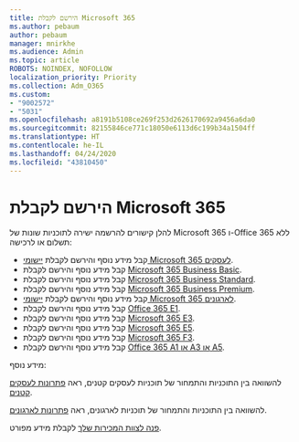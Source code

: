 ```yaml
---
title: הירשם לקבלת Microsoft 365
ms.author: pebaum
author: pebaum
manager: mnirkhe
ms.audience: Admin
ms.topic: article
ROBOTS: NOINDEX, NOFOLLOW
localization_priority: Priority
ms.collection: Adm_O365
ms.custom:
- "9002572"
- "5031"
ms.openlocfilehash: a8191b5108ce269f253d2626170692a9456a6da0
ms.sourcegitcommit: 82155846ce771c18050e6113d6c199b34a1504ff
ms.translationtype: HT
ms.contentlocale: he-IL
ms.lasthandoff: 04/24/2020
ms.locfileid: "43810450"
---
```

# <a name="sign-up-for-microsoft-365"></a>הירשם לקבלת Microsoft 365

להלן קישורים להרשמה ישירה לתוכניות שונות של Microsoft 365 ו-Office 365 ללא תשלום או לרכישה:

- קבל מידע נוסף והירשם לקבלת [יישומי Microsoft 365 לעסקים](https://products.office.com/business/office-365-business?activetab=pivot%3aoverviewtab).
- קבל מידע נוסף והירשם לקבלת [Microsoft 365 Business Basic](https://products.office.com/business/office-365-business-essentials?activetab=pivot%3aoverviewtab).
- קבל מידע נוסף והירשם לקבלת [Microsoft 365 Business Standard](https://products.office.com/business/office-365-business-premium?activetab=pivot%3aoverviewtab).
- קבל מידע נוסף והירשם לקבלת [Microsoft 365 Business Premium](https://www.microsoft.com/microsoft-365/business/microsoft-365-business?activetab=pivot%3aoverviewtab).
- קבל מידע נוסף והירשם לקבלת [יישומי Microsoft 365 לארגונים](https://products.office.com/business/office-365-proplus-product?activetab=pivot%3aoverviewtab).
- קבל מידע נוסף והירשם לקבלת [Office 365 E1](https://www.microsoft.com/microsoft-365/business/office-365-enterprise-e1-business-software?activetab=pivot:overviewtab).
- קבל מידע נוסף והירשם לקבלת [Microsoft 365 E3](https://www.microsoft.com/microsoft-365/enterprise-e3-business-software).
- קבל מידע נוסף והירשם לקבלת [Microsoft 365 E5](https://www.microsoft.com/microsoft-365/enterprise-e5-business-software?activetab=pivot%3aoverviewtab).
- קבל מידע נוסף והירשם לקבלת [Microsoft 365 F3](https://www.microsoft.com/microsoft-365/microsoft-365-enterprise-f3?activetab=pivot%3aoverviewtab).
- קבל מידע נוסף והירשם לקבלת [Office 365 A1 או A3 או A5](https://www.microsoft.com/microsoft-365/academic/compare-office-365-education-plans?activetab=tab:primaryr1).

מידע נוסף:

להשוואה בין התוכניות והתמחור של תוכניות לעסקים קטנים, ראה [פתרונות לעסקים קטנים](https://products.office.com/business/small-business-solutions#office-ContentAreaHeadingTemplate-1cuvapm).

להשוואה בין התוכניות והתמחור של תוכניות לארגונים, ראה [פתרונות לארגונים](https://www.microsoft.com/microsoft-365/business/compare-more-office-365-for-business-plans).

[פנה לצוות המכירות שלך](https://go.microsoft.com/fwlink/?linkid=2127718) לקבלת מידע מפורט.
